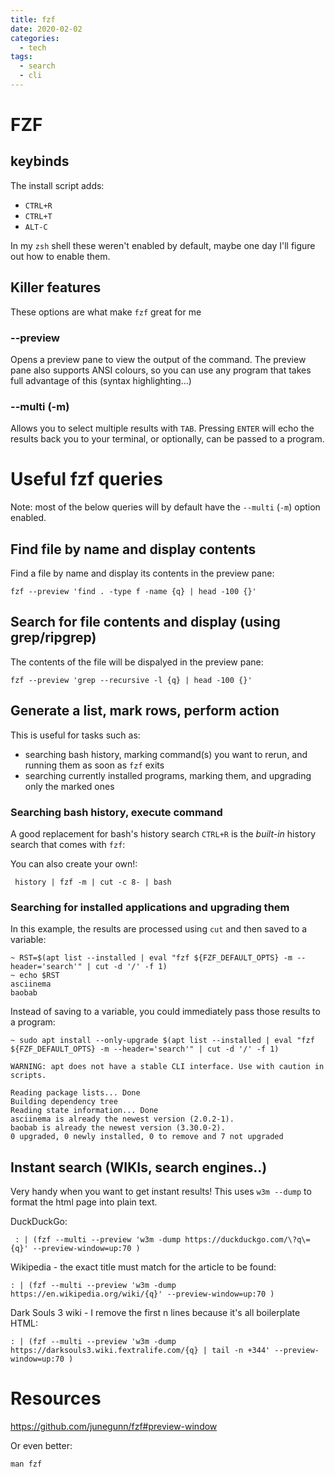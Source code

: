 ```yaml
---
title: fzf
date: 2020-02-02
categories:
  - tech
tags:
  - search
  - cli
---
```


# FZF

## keybinds
The install script adds:
- `CTRL+R`
- `CTRL+T`
- `ALT-C`

In my `zsh` shell these weren't enabled by default, maybe one day I'll figure out how to enable them.

## Killer features
These options are what make `fzf` great for me

### --preview
Opens a preview pane to view the output of the command. The preview pane also supports ANSI colours, so you can use any program that takes full advantage of this (syntax highlighting...)

### --multi (-m)
Allows you to select multiple results with `TAB`. Pressing `ENTER` will echo the results back you to your terminal, or optionally, can be passed to a program.

# Useful fzf queries
Note: most of the below queries will by default have the `--multi` (`-m`) option enabled.

## Find file by name and display contents

Find a file by name and display its contents in the preview pane:

```
fzf --preview 'find . -type f -name {q} | head -100 {}'
```

## Search for file contents and display (using grep/ripgrep)
The contents of the file will be dispalyed in the preview pane:

```
fzf --preview 'grep --recursive -l {q} | head -100 {}'
```

## Generate a list, mark rows, perform action
This is useful for tasks such as:
- searching bash history, marking command(s) you want to rerun, and running them as soon as `fzf` exits
- searching currently installed programs, marking them, and upgrading only the marked ones

### Searching bash history, execute command
A good replacement for bash's history search `CTRL+R` is the _built-in_ history search that comes with `fzf`:


You can also create your own!:

```
 history | fzf -m | cut -c 8- | bash
```

### Searching for installed applications and upgrading them

In this example, the results are processed using `cut` and then saved to a variable:

```
~ RST=$(apt list --installed | eval "fzf ${FZF_DEFAULT_OPTS} -m --header='search'" | cut -d '/' -f 1)
~ echo $RST
asciinema
baobab
```

Instead of saving to a variable, you could immediately pass those results to a program:

```
~ sudo apt install --only-upgrade $(apt list --installed | eval "fzf ${FZF_DEFAULT_OPTS} -m --header='search'" | cut -d '/' -f 1)

WARNING: apt does not have a stable CLI interface. Use with caution in scripts.

Reading package lists... Done
Building dependency tree       
Reading state information... Done
asciinema is already the newest version (2.0.2-1).
baobab is already the newest version (3.30.0-2).
0 upgraded, 0 newly installed, 0 to remove and 7 not upgraded
```


## Instant search (WIKIs, search engines..)
Very handy when you want to get instant results! This uses `w3m --dump` to format the html page into plain text.

DuckDuckGo:

```
 : | (fzf --multi --preview 'w3m -dump https://duckduckgo.com/\?q\={q}' --preview-window=up:70 )
```

Wikipedia - the exact title must match for the article to be found:

```
: | (fzf --multi --preview 'w3m -dump https://en.wikipedia.org/wiki/{q}' --preview-window=up:70 )
```

Dark Souls 3 wiki - I remove the first n lines because it's all boilerplate HTML:

```
: | (fzf --multi --preview 'w3m -dump https://darksouls3.wiki.fextralife.com/{q} | tail -n +344' --preview-window=up:70 )
```

# Resources
https://github.com/junegunn/fzf#preview-window

Or even better:

```
man fzf
```